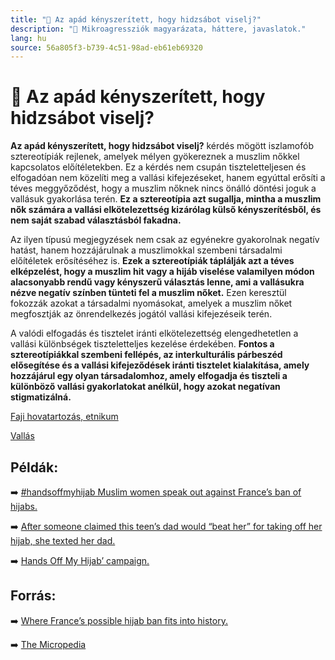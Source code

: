```yaml
---
title: "🚫 Az apád kényszerített, hogy hidzsábot viselj?"
description: "🚫 Mikroagressziók magyarázata, háttere, javaslatok."
lang: hu
source: 56a805f3-b739-4c51-98ad-eb61eb69320
---
```


<div class="wiki-content agression-title">

# 🚫 Az apád kényszerített, hogy hidzsábot viselj?

**Az apád kényszerített, hogy hidzsábot viselj?** kérdés mögött iszlamofób sztereotípiák rejlenek, amelyek mélyen gyökereznek a muszlim nőkkel kapcsolatos előítéletekben. Ez a kérdés nem csupán tiszteletteljesen és elfogadóan nem közelíti meg a vallási kifejezéseket, hanem egyúttal erősíti a téves meggyőződést, hogy a muszlim nőknek nincs önálló döntési joguk a vallásuk gyakorlása terén. **Ez a sztereotípia azt sugallja, mintha a muszlim nők számára a vallási elkötelezettség kizárólag külső kényszerítésből, és nem saját szabad választásból fakadna.**

Az ilyen típusú megjegyzések nem csak az egyénekre gyakorolnak negatív hatást, hanem hozzájárulnak a muszlimokkal szembeni társadalmi előítéletek erősítéséhez is. **Ezek a sztereotípiák táplálják azt a téves elképzelést, hogy a muszlim hit vagy a hijáb viselése valamilyen módon alacsonyabb rendű vagy kényszerű választás lenne, ami a vallásukra nézve negatív színben tünteti fel a muszlim nőket.** Ezen keresztül fokozzák azokat a társadalmi nyomásokat, amelyek a muszlim nőket megfosztják az önrendelkezés jogától vallási kifejezéseik terén.

A valódi elfogadás és tisztelet iránti elkötelezettség elengedhetetlen a vallási különbségek tiszteletteljes kezelése érdekében. **Fontos a sztereotípiákkal szembeni fellépés, az interkulturális párbeszéd elősegítése és a vallási kifejeződések iránti tisztelet kialakítása, amely hozzájárul egy olyan társadalomhoz, amely elfogadja és tiszteli a különböző vallási gyakorlatokat anélkül, hogy azokat negatívan stigmatizálná.**

<div class="categories">

[Faji hovatartozás, etnikum](/#/entry?id=faji-hovatartozas-etnikum)

[Vallás](/#/entry?id=vallas)

</div>

## Példák:

➡️ [#handsoffmyhijab Muslim women speak out against France’s ban of hijabs.](https://www.reuters.com/world/europe/hands-off-my-hijab-young-muslim-women-protest-proposed-french-ban-2021-05-04/)

➡️ [After someone claimed this teen’s dad would “beat her” for taking off her hijab, she texted her dad.](https://www.buzzfeednews.com/article/tanyachen/lamyaa-hijab-text)

➡️ [Hands Off My Hijab’ campaign.](https://twitter.com/handsoffmyhijab)

## Forrás:

➡️ [Where France’s possible hijab ban fits into history.](https://time.com/6049226/france-hijab-ban/)

➡️ [The Micropedia](https://www.themicropedia.org/)


</div>